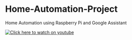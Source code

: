 # Home-Automation-Project
Home Automation using Raspberry Pi and Google Assistant 


[![Click here to watch on youtube](https://img.youtube.com/vi/yDIN10zPLe4/0.jpg)](https://www.youtube.com/watch?v=yDIN10zPLe4)


